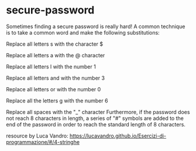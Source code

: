 # secure-password
Sometimes finding a secure password is really hard! A common technique is to take a common word and make the following substitutions:  

Replace all letters s with the character $ 

Replace all letters a with the @ character 

Replace all letters l with the number 1 

Replace all letters and with the number 3 

Replace all letters or with the number 0 

Replace all the letters g with the number 6 

Replace all spaces with the "_" character Furthermore, if the password does not reach 8 characters in length, a series of "#" symbols are added to the end of the password in order to reach the standard length of 8 characters.

resource by Luca Vandro: https://lucavandro.github.io/Esercizi-di-programmazione/#/4-stringhe
